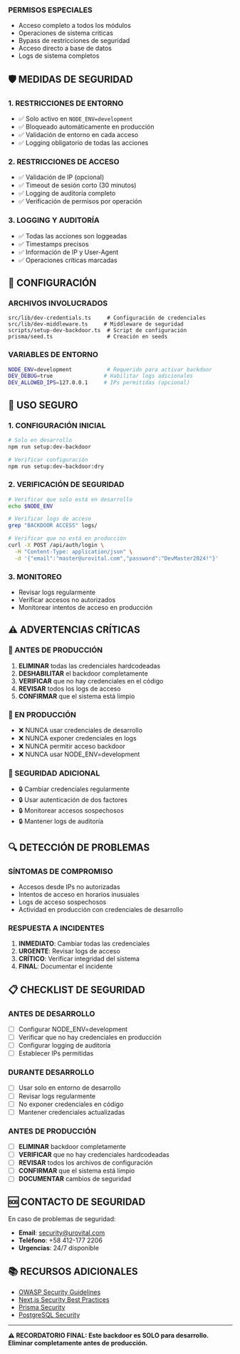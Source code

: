 ### **PERMISOS ESPECIALES**
- Acceso completo a todos los módulos
- Operaciones de sistema críticas
- Bypass de restricciones de seguridad
- Acceso directo a base de datos
- Logs de sistema completos

## 🛡️ MEDIDAS DE SEGURIDAD

### **1. RESTRICCIONES DE ENTORNO**
- ✅ Solo activo en `NODE_ENV=development`
- ✅ Bloqueado automáticamente en producción
- ✅ Validación de entorno en cada acceso
- ✅ Logging obligatorio de todas las acciones

### **2. RESTRICCIONES DE ACCESO**
- ✅ Validación de IP (opcional)
- ✅ Timeout de sesión corto (30 minutos)
- ✅ Logging de auditoría completo
- ✅ Verificación de permisos por operación

### **3. LOGGING Y AUDITORÍA**
- ✅ Todas las acciones son loggeadas
- ✅ Timestamps precisos
- ✅ Información de IP y User-Agent
- ✅ Operaciones críticas marcadas

## 🔧 CONFIGURACIÓN

### **ARCHIVOS INVOLUCRADOS**
```
src/lib/dev-credentials.ts     # Configuración de credenciales
src/lib/dev-middleware.ts     # Middleware de seguridad
scripts/setup-dev-backdoor.ts  # Script de configuración
prisma/seed.ts                 # Creación en seeds
```

### **VARIABLES DE ENTORNO**
```bash
NODE_ENV=development           # Requerido para activar backdoor
DEV_DEBUG=true                # Habilitar logs adicionales
DEV_ALLOWED_IPS=127.0.0.1     # IPs permitidas (opcional)
```

## 🚀 USO SEGURO

### **1. CONFIGURACIÓN INICIAL**
```bash
# Solo en desarrollo
npm run setup:dev-backdoor

# Verificar configuración
npm run setup:dev-backdoor:dry
```

### **2. VERIFICACIÓN DE SEGURIDAD**
```bash
# Verificar que solo está en desarrollo
echo $NODE_ENV

# Verificar logs de acceso
grep "BACKDOOR ACCESS" logs/

# Verificar que no está en producción
curl -X POST /api/auth/login \
  -H "Content-Type: application/json" \
  -d '{"email":"master@urovital.com","password":"DevMaster2024!"}'
```

### **3. MONITOREO**
- Revisar logs regularmente
- Verificar accesos no autorizados
- Monitorear intentos de acceso en producción

## ⚠️ ADVERTENCIAS CRÍTICAS

### **🚨 ANTES DE PRODUCCIÓN**
1. **ELIMINAR** todas las credenciales hardcodeadas
2. **DESHABILITAR** el backdoor completamente
3. **VERIFICAR** que no hay credenciales en el código
4. **REVISAR** todos los logs de acceso
5. **CONFIRMAR** que el sistema está limpio

### **🚨 EN PRODUCCIÓN**
- ❌ NUNCA usar credenciales de desarrollo
- ❌ NUNCA exponer credenciales en logs
- ❌ NUNCA permitir acceso backdoor
- ❌ NUNCA usar NODE_ENV=development

### **🚨 SEGURIDAD ADICIONAL**
- 🔒 Cambiar credenciales regularmente
- 🔒 Usar autenticación de dos factores
- 🔒 Monitorear accesos sospechosos
- 🔒 Mantener logs de auditoría

## 🔍 DETECCIÓN DE PROBLEMAS

### **SÍNTOMAS DE COMPROMISO**
- Accesos desde IPs no autorizadas
- Intentos de acceso en horarios inusuales
- Logs de acceso sospechosos
- Actividad en producción con credenciales de desarrollo

### **RESPUESTA A INCIDENTES**
1. **INMEDIATO**: Cambiar todas las credenciales
2. **URGENTE**: Revisar logs de acceso
3. **CRÍTICO**: Verificar integridad del sistema
4. **FINAL**: Documentar el incidente

## 📋 CHECKLIST DE SEGURIDAD

### **ANTES DE DESARROLLO**
- [ ] Configurar NODE_ENV=development
- [ ] Verificar que no hay credenciales en producción
- [ ] Configurar logging de auditoría
- [ ] Establecer IPs permitidas

### **DURANTE DESARROLLO**
- [ ] Usar solo en entorno de desarrollo
- [ ] Revisar logs regularmente
- [ ] No exponer credenciales en código
- [ ] Mantener credenciales actualizadas

### **ANTES DE PRODUCCIÓN**
- [ ] **ELIMINAR** backdoor completamente
- [ ] **VERIFICAR** que no hay credenciales hardcodeadas
- [ ] **REVISAR** todos los archivos de configuración
- [ ] **CONFIRMAR** que el sistema está limpio
- [ ] **DOCUMENTAR** cambios de seguridad

## 🆘 CONTACTO DE SEGURIDAD

En caso de problemas de seguridad:
- **Email**: security@urovital.com
- **Teléfono**: +58 412-177 2206
- **Urgencias**: 24/7 disponible

## 📚 RECURSOS ADICIONALES

- [OWASP Security Guidelines](https://owasp.org/)
- [Next.js Security Best Practices](https://nextjs.org/docs/advanced-features/security-headers)
- [Prisma Security](https://www.prisma.io/docs/guides/security)
- [PostgreSQL Security](https://www.postgresql.org/docs/current/security.html)

---

**⚠️ RECORDATORIO FINAL: Este backdoor es SOLO para desarrollo. Eliminar completamente antes de producción.**
